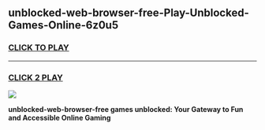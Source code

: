 
## unblocked-web-browser-free-Play-Unblocked-Games-Online-6z0u5
<h3>
<a href="https://premium76.site?title=unblocked-web-browser-free&ref=25A">CLICK TO PLAY</a></h3>
<hr>

<h3>
<a href="https://premium76.site?title=unblocked-web-browser-free&ref=25A">CLICK 2 PLAY</a>
  
</h3>

<a href="https://premium76.site?title=unblocked-web-browser-free&ref=25A"><img src="https://clearcache.store/games.png"></a>


**unblocked-web-browser-free games unblocked: Your Gateway to Fun and Accessible Online Gaming**
